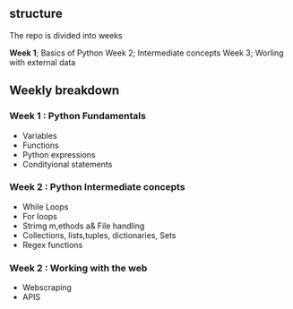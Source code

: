 ## structure
The repo is divided into weeks

**Week 1**; Basics of Python
Week 2; Intermediate concepts
Week 3; Worling with external data

## Weekly breakdown

### Week 1 : Python Fundamentals

- Variables
- Functions
- Python expressions
- Condityional statements

### Week 2 : Python Intermediate concepts

- While Loops
- For loops
- Strimg m,ethods a& File handling
- Collections, lists,tuples, dictionaries, Sets
- Regex functions

### Week 2 : Working with the web

- Webscraping
- APIS

